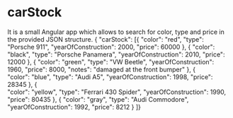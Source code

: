 # carStock

It is a small Angular app which allows to search for color, type and price in the provided JSON structure. 
{ "carStock": 
[{
	"color": "red",
	"type": "Porsche 911", 
	"yearOfConstruction": 2000, 
	"price": 60000
},
{	"color": "black",
	"type": "Porsche Panamera",
	"yearOfConstruction": 2010, 
	"price": 12000
}, 
{
	"color": "green",
	"type": "VW Beetle",
	"yearOfConstruction": 1960, 
	"price": 8000,
	"notes": "damaged at the front bumper"
}, 
{	
	"color": "blue", 
	"type": "Audi A5", 
	"yearOfConstruction": 1998, 
	"price": 28345
},
{	
	"color": "yellow",
	"type": "Ferrari 430 Spider", 
	"yearOfConstruction": 1990, 
	"price": 80435
}, 
{
	"color": "gray", 
	"type": "Audi Commodore", 
	"yearOfConstruction": 1992,
	"price": 8212
} 
]}

